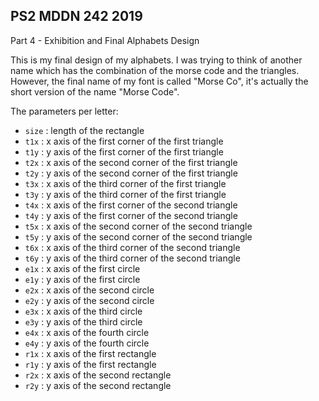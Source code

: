 ## PS2 MDDN 242 2019

Part 4 - Exhibition and Final Alphabets Design


This is my final design of my alphabets. I was trying to think of another name which has the combination of the morse code and the triangles. However, the final name of my font is called "Morse Co", it's actually the short version of the name "Morse Code".

The parameters per letter:
  * `size` : length of the rectangle
  * `t1x` : x axis of the first corner of the first triangle
  * `t1y` : y axis of the first corner of the first triangle
  * `t2x` : x axis of the second corner of the first triangle
  * `t2y` : y axis of the second corner of the first triangle
  * `t3x` : x axis of the third corner of the first triangle
  * `t3y` : y axis of the third corner of the first triangle
  * `t4x` : x axis of the first corner of the second triangle
  * `t4y` : y axis of the first corner of the second triangle
  * `t5x` : x axis of the second corner of the second triangle
  * `t5y` : y axis of the second corner of the second triangle
  * `t6x` : x axis of the third corner of the second triangle
  * `t6y` : y axis of the third corner of the second triangle
  * `e1x` : x axis of the first circle
  * `e1y` : y axis of the first circle
  * `e2x` : x axis of the second circle
  * `e2y` : y axis of the second circle
  * `e3x` : x axis of the third circle
  * `e3y` : y axis of the third circle
  * `e4x` : x axis of the fourth circle
  * `e4y` : y axis of the fourth circle
  * `r1x` : x axis of the first rectangle
  * `r1y` : y axis of the first rectangle
  * `r2x` : x axis of the second rectangle
  * `r2y` : y axis of the second rectangle